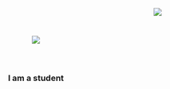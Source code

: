 ​
<img align="right" src="https://visitor-badge.laobi.icu/badge?page_id=salesp07.salesp07" />
​
​
<h1 align="center">
    <img src="https://readme-typing-svg.herokuapp.com/?font=Righteous&size=35&center=true&vCenter=true&width=500&height=70&duration=4000&lines=Hi+There!+👋;+I'm+Rayhona+Yuldasheva!;" />
</h1>
​
<h3 align="center">I am a student </h3>
​
<br/>
​
<div align="center">

